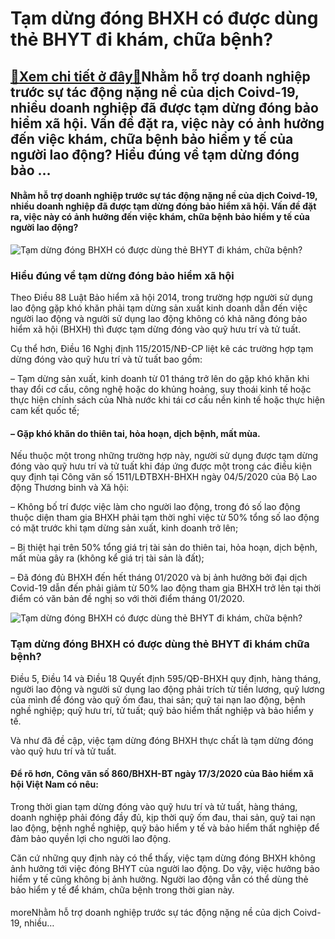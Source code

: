 Tạm dừng đóng BHXH có được dùng thẻ BHYT đi khám, chữa bệnh?
============================================================

[:gift:Xem chi tiết ở đây:gift:](https://hddtvn.com/tam-dung-dong-bhxh-co-duoc-dung-the-bhyt-di-kham-chua-benh/)Nhằm hỗ trợ doanh nghiệp trước sự tác động nặng nề của dịch Coivd-19, nhiều doanh nghiệp đã được tạm dừng đóng bảo hiểm xã hội. Vấn đề đặt ra, việc này có ảnh hưởng đến việc khám, chữa bệnh bảo hiểm y tế của người lao động? Hiểu đúng về tạm dừng đóng bảo …
----------------------------------------------------------------------------------------------------------------------------------------------------------------------------------------------------------------------------------------------------------------

#### **Nhằm hỗ trợ doanh nghiệp trước sự tác động nặng nề của dịch Coivd-19, nhiều doanh nghiệp đã được tạm dừng đóng bảo hiểm xã hội. Vấn đề đặt ra, việc này có ảnh hưởng đến việc khám, chữa bệnh bảo hiểm y tế của người lao động?**


![Tạm dừng đóng BHXH có được dùng thẻ BHYT đi khám, chữa bệnh?](https://hddtvn.com/wp-content/uploads/2021/01/modern-background-with-professionals-buildings_23-2147675464.jpg)


### Hiểu đúng về tạm dừng đóng bảo hiểm xã hội


Theo Điều 88 Luật Bảo hiểm xã hội 2014, trong trường hợp người sử dụng lao động gặp khó khăn phải tạm dừng sản xuất kinh doanh dẫn đến việc người lao động và người sử dụng lao động không có khả năng đóng bảo hiểm xã hội (BHXH) thì được tạm dừng đóng vào quỹ hưu trí và tử tuất.


Cụ thể hơn, Điều 16 Nghị định 115/2015/NĐ-CP liệt kê các trường hợp tạm dừng đóng vào quỹ hưu trí và tử tuất bao gồm:


– Tạm dừng sản xuất, kinh doanh từ 01 tháng trở lên do gặp khó khăn khi thay đổi cơ cấu, công nghệ hoặc do khủng hoảng, suy thoái kinh tế hoặc thực hiện chính sách của Nhà nước khi tái cơ cấu nền kinh tế hoặc thực hiện cam kết quốc tế;


#### – Gặp khó khăn do thiên tai, hỏa hoạn, dịch bệnh, mất mùa.


Nếu thuộc một trong những trường hợp này, người sử dụng được tạm dừng đóng vào quỹ hưu trí và tử tuất khi đáp ứng được một trong các điều kiện quy định tại Công văn số 1511/LĐTBXH-BHXH ngày 04/5/2020 của Bộ Lao động Thương binh và Xã hội:


– Không bố trí được việc làm cho người lao động, trong đó số lao động thuộc diện tham gia BHXH phải tạm thời nghỉ việc từ 50% tổng số lao động có mặt trước khi tạm dừng sản xuất, kinh doanh trở lên;


– Bị thiệt hại trên 50% tổng giá trị tài sản do thiên tai, hỏa hoạn, dịch bệnh, mất mùa gây ra (không kể giá trị tài sản là đất);


– Đã đóng đủ BHXH đến hết tháng 01/2020 và bị ảnh hưởng bởi đại dịch Covid-19 dẫn đến phải giảm từ 50% lao động tham gia BHXH trở lên tại thời điểm có văn bản đề nghị so với thời điểm tháng 01/2020.


![Tạm dừng đóng BHXH có được dùng thẻ BHYT đi khám, chữa bệnh?](https://hddtvn.com/wp-content/uploads/2021/01/children-folded-their-hands-together-play-street_73944-8814.jpg)


### Tạm dừng đóng BHXH có được dùng thẻ BHYT đi khám chữa bệnh?


Điều 5, Điều 14 và Điều 18 Quyết định 595/QĐ-BHXH quy định, hàng tháng, người lao động và người sử dụng lao động phải trích từ tiền lương, quỹ lương của mình để đóng vào quỹ ốm đau, thai sản; quỹ tai nạn lao động, bệnh nghề nghiệp; quỹ hưu trí, tử tuất; quỹ bảo hiểm thất nghiệp và bảo hiểm y tế.


Và như đã đề cập, việc tạm dừng đóng BHXH thực chất là tạm dừng đóng vào quỹ hưu trí và tử tuất.


#### Để rõ hơn, Công văn số 860/BHXH-BT ngày 17/3/2020 của Bảo hiểm xã hội Việt Nam có nêu:


Trong thời gian tạm dừng đóng vào quỹ hưu trí và tử tuất, hàng tháng, doanh nghiệp phải đóng đầy đủ, kịp thời quỹ ốm đau, thai sản, quỹ tai nạn lao động, bệnh nghề nghiệp, quỹ bảo hiểm y tế và bảo hiểm thất nghiệp để đảm bảo quyền lợi cho người lao động.


Căn cứ những quy định này có thể thấy, việc tạm dừng đóng BHXH không ảnh hưởng tới việc đóng BHYT của người lao động. Do vậy, việc hưởng bảo hiểm y tế cũng không bị ảnh hưởng. Người lao động vẫn có thể dùng thẻ bảo hiểm y tế để khám, chữa bệnh trong thời gian này.


#### 


moreNhằm hỗ trợ doanh nghiệp trước sự tác động nặng nề của dịch Coivd-19, nhiều…

